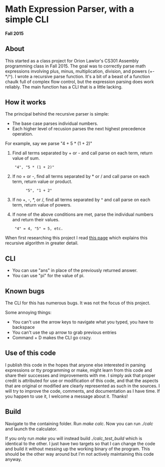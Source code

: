 # Math Expression Parser, with a simple CLI
#### Fall 2015

## About

This started as a class project for Orion Lawlor's CS301 Assembly programming class in Fall 2015. 
The goal was to correctly parse math expressions involving plus, minus, multiplication, division, and powers (+-\*/^). 
I wrote a recursive parse function. 
It's a bit of a beast of a function chaulk full of complex flow control, but the expression parsing does work reliably. 
The main function has a CLI that is a little lacking.

## How it works
The principal behind the recursive parser is simple:
- The base case parses individual numbers.
- Each higher level of recusion parses the next highest precedence operation. 

For example, say we parse "4 + 5 * (1 + 2)"

1. Find all terms separated by + or - and call parse on each term, return value of sum.

        "4", "5 * (1 + 2)"
2. If no + or -, find all terms separated by * or / and call parse on each term, return value or product.

             "5", "1 + 2"
3. If no +, -, \*, or /, find all terms separated by ^ and call parse on each term, return value of powers.

4. If none of the above conditions are met, parse the individual numbers and return their values.

        "4" = 4, "5" = 5, etc.

When first researching this project I read [this page](http://www.strchr.com/expression_evaluator) which explains this recursive algorithm in greater detail.

## CLI

- You can use "ans" in place of the previously returned answer.
- You can use "pi" for the value of pi.

## Known bugs

The CLI for this has numerous bugs. It was not the focus of this project. 

Some annoying things: 
- You can't use the arrow keys to navigate what you typed, you have to backspace
- You can't use the up arrow to grab previous entries
- Command + D makes the CLI go crazy.

## Use of this code
I publish this code in the hopes that anyone else interested in parsing expressions or tty programming or make, might learn from this code and share their successes and improvements with me. I simply ask that proper credit is attributed for use or modification of this code, and that the aspects that are original or modified are clearly represented as such in the sources. I will try to improve the code, comments, and documentation as I have time. If you happen to use it, I welcome a message about it. Thanks!

## Build

Navigate to the containing folder. Run *make calc*. Now you can run *./calc* and launch the calculator.

If you only run *make* you will instead build *./calc_test_build* which is identical to the other. 
I just have two targets so that I can change the code and build it without messing up the working binary of the program.
This should be the other way around but I'm not actively maintaining this code anyway.
